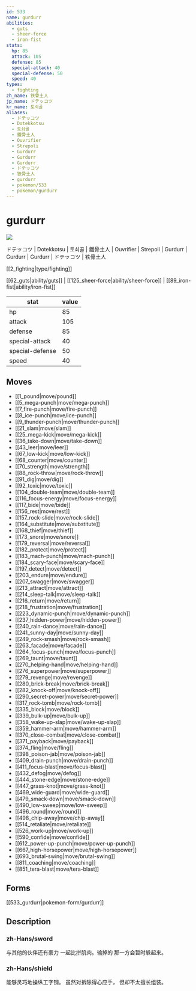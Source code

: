 ```yaml
---
id: 533
name: gurdurr
abilities:
  - guts
  - sheer-force
  - iron-fist
stats:
  hp: 85
  attack: 105
  defense: 85
  special-attack: 40
  special-defense: 50
  speed: 40
types:
  - fighting
zh_name: 铁骨土人
jp_name: ドテッコツ
kr_name: 토쇠골
aliases:
  - ドテッコツ
  - Dotekkotsu
  - 토쇠골
  - 鐵骨土人
  - Ouvrifier
  - Strepoli
  - Gurdurr
  - Gurdurr
  - Gurdurr
  - ドテッコツ
  - 铁骨土人
  - gurdurr
  - pokemon/533
  - pokemon/gurdurr
---
```

# gurdurr

![](https://raw.githubusercontent.com/PokeAPI/sprites/master/sprites/pokemon/533.png)

ドテッコツ | Dotekkotsu | 토쇠골 | 鐵骨土人 | Ouvrifier | Strepoli | Gurdurr | Gurdurr | Gurdurr | ドテッコツ | 铁骨土人

[[2_fighting|type/fighting]]

[[62_guts|ability/guts]] | [[125_sheer-force|ability/sheer-force]] | [[89_iron-fist|ability/iron-fist]]

|stat|value|
|---|---|
|hp|85|
|attack|105|
|defense|85|
|special-attack|40|
|special-defense|50|
|speed|40|


## Moves

- [[1_pound|move/pound]]
- [[5_mega-punch|move/mega-punch]]
- [[7_fire-punch|move/fire-punch]]
- [[8_ice-punch|move/ice-punch]]
- [[9_thunder-punch|move/thunder-punch]]
- [[21_slam|move/slam]]
- [[25_mega-kick|move/mega-kick]]
- [[36_take-down|move/take-down]]
- [[43_leer|move/leer]]
- [[67_low-kick|move/low-kick]]
- [[68_counter|move/counter]]
- [[70_strength|move/strength]]
- [[88_rock-throw|move/rock-throw]]
- [[91_dig|move/dig]]
- [[92_toxic|move/toxic]]
- [[104_double-team|move/double-team]]
- [[116_focus-energy|move/focus-energy]]
- [[117_bide|move/bide]]
- [[156_rest|move/rest]]
- [[157_rock-slide|move/rock-slide]]
- [[164_substitute|move/substitute]]
- [[168_thief|move/thief]]
- [[173_snore|move/snore]]
- [[179_reversal|move/reversal]]
- [[182_protect|move/protect]]
- [[183_mach-punch|move/mach-punch]]
- [[184_scary-face|move/scary-face]]
- [[197_detect|move/detect]]
- [[203_endure|move/endure]]
- [[207_swagger|move/swagger]]
- [[213_attract|move/attract]]
- [[214_sleep-talk|move/sleep-talk]]
- [[216_return|move/return]]
- [[218_frustration|move/frustration]]
- [[223_dynamic-punch|move/dynamic-punch]]
- [[237_hidden-power|move/hidden-power]]
- [[240_rain-dance|move/rain-dance]]
- [[241_sunny-day|move/sunny-day]]
- [[249_rock-smash|move/rock-smash]]
- [[263_facade|move/facade]]
- [[264_focus-punch|move/focus-punch]]
- [[269_taunt|move/taunt]]
- [[270_helping-hand|move/helping-hand]]
- [[276_superpower|move/superpower]]
- [[279_revenge|move/revenge]]
- [[280_brick-break|move/brick-break]]
- [[282_knock-off|move/knock-off]]
- [[290_secret-power|move/secret-power]]
- [[317_rock-tomb|move/rock-tomb]]
- [[335_block|move/block]]
- [[339_bulk-up|move/bulk-up]]
- [[358_wake-up-slap|move/wake-up-slap]]
- [[359_hammer-arm|move/hammer-arm]]
- [[370_close-combat|move/close-combat]]
- [[371_payback|move/payback]]
- [[374_fling|move/fling]]
- [[398_poison-jab|move/poison-jab]]
- [[409_drain-punch|move/drain-punch]]
- [[411_focus-blast|move/focus-blast]]
- [[432_defog|move/defog]]
- [[444_stone-edge|move/stone-edge]]
- [[447_grass-knot|move/grass-knot]]
- [[469_wide-guard|move/wide-guard]]
- [[479_smack-down|move/smack-down]]
- [[490_low-sweep|move/low-sweep]]
- [[496_round|move/round]]
- [[498_chip-away|move/chip-away]]
- [[514_retaliate|move/retaliate]]
- [[526_work-up|move/work-up]]
- [[590_confide|move/confide]]
- [[612_power-up-punch|move/power-up-punch]]
- [[667_high-horsepower|move/high-horsepower]]
- [[693_brutal-swing|move/brutal-swing]]
- [[811_coaching|move/coaching]]
- [[851_tera-blast|move/tera-blast]]

## Forms



[[533_gurdurr|pokemon-form/gurdurr]]

## Description

### zh-Hans/sword

与其他的伙伴还有豪力
一起比拼肌肉。输掉的
那一方会暂时躲起来。

### zh-Hans/shield

能够灵巧地操纵工字钢。
虽然对拆除得心应手，
但却不太擅长组装。

